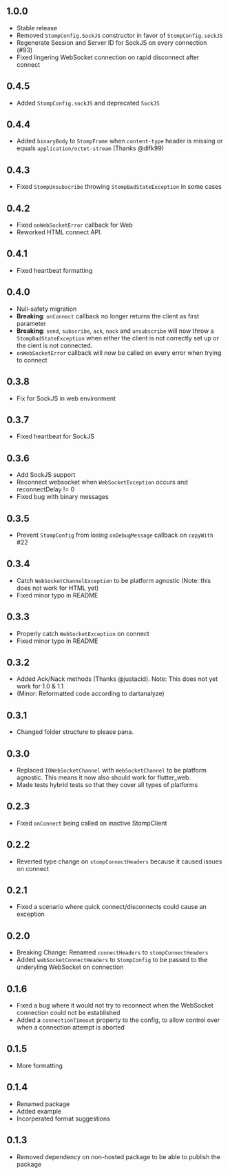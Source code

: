 ## 1.0.0
  - Stable release
  - Removed `StompConfig.SockJS` constructor in favor of `StompConfig.sockJS`
  - Regenerate Session and Server ID for SockJS on every connection (#93)
  - Fixed lingering WebSocket connection on rapid disconnect after connect

## 0.4.5
  - Added `StompConfig.sockJS` and deprecated `SockJS`

## 0.4.4
  - Added `binaryBody` to `StompFrame` when `content-type` header is missing or equals `application/octet-stream` (Thanks @dlfk99)

## 0.4.3
 - Fixed `StompUnsubscribe` throwing `StompBadStateException` in some cases

## 0.4.2
 - Fixed `onWebSocketError` callback for Web
 - Reworked HTML connect API.

## 0.4.1
 - Fixed heartbeat formatting

## 0.4.0
 - Null-safety migration
 - **Breaking**: `onConnect` callback no longer returns the client as first parameter
 - **Breaking**: `send`, `subscribe`, `ack`, `nack` and `unsubscribe` will now
   throw a `StompBadStateException` when either the client is not correctly set
   up or the cient is not connected.
 - `onWebSocketError` callback will now be called on every error when trying to connect

## 0.3.8
 - Fix for SockJS in web environment

## 0.3.7
 - Fixed heartbeat for SockJS

## 0.3.6
 - Add SockJS support 
 - Reconnect websocket when `WebSocketException` occurs and reconnectDelay != 0
 - Fixed bug with binary messages

## 0.3.5
 - Prevent `StompConfig` from losing `onDebugMessage` callback on `copyWith` #22

## 0.3.4
 - Catch `WebSocketChannelException` to be platform agnostic (Note: this does not work for HTML yet)
 - Fixed minor typo in README

## 0.3.3
 - Properly catch `WebSocketException` on connect
 - Fixed minor typo in README

## 0.3.2
 - Added Ack/Nack methods (Thanks @justacid). Note: This does not yet work for 1.0 & 1.1
 - (Minor: Reformatted code according to dartanalyze)

## 0.3.1
 - Changed folder structure to please pana.

## 0.3.0
 - Replaced `IOWebSocketChannel` with `WebSocketChannel` to be platform agnostic. This means it now also should work for flutter_web.
 - Made tests hybrid tests so that they cover all types of platforms

## 0.2.3
 - Fixed `onConnect` being called on inactive StompClient

## 0.2.2
 - Reverted type change on `stompConnectHeaders` because it caused issues on connect

## 0.2.1
 - Fixed a scenario where quick connect/disconnects could cause an exception

## 0.2.0
 - Breaking Change: Renamed `connectHeaders` to `stompConnectHeaders`
 - Added `webSocketConnectHeaders` to `StompConfig` to be passed to the underyling WebSocket on connection

## 0.1.6
 - Fixed a bug where it would not try to reconnect when the WebSocket connection could not be established
 - Added a `connectionTimeout` property to the config, to allow control over when a connection attempt is aborted

## 0.1.5
 - More formatting

## 0.1.4
 - Renamed package
 - Added example
 - Incorperated format suggestions

## 0.1.3
 - Removed dependency on non-hosted package to be able to publish the package